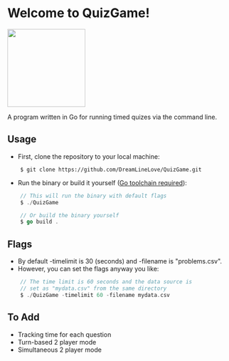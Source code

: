 # Welcome to QuizGame!

<img src="https://camo.githubusercontent.com/94761affed6454156a526a0fcab454ed4a432d9472087a9d330598a38ffe56cd/68747470733a2f2f7261772e6769746875622e636f6d2f676f6c616e672d73616d706c65732f676f706865722d766563746f722f6d61737465722f676f706865722e706e67" width="175px" />

A program written in Go for running timed quizes via the command line.

## Usage

- First, clone the repository to your local machine:

```
    $ git clone https://github.com/DreamLineLove/QuizGame.git
```

- Run the binary or build it yourself (<a href="https://go.dev/learn/" target="_blank">Go toolchain required</a>):

```go
    // This will run the binary with default flags
    $ ./QuizGame

    // Or build the binary yourself
    $ go build .
```

## Flags
- By default -timelimit is 30 (seconds) and -filename is "problems.csv".
- However, you can set the flags anyway you like:
```go
    // The time limit is 60 seconds and the data source is
    // set as "mydata.csv" from the same directory
    $ ./QuizGame -timelimit 60 -filename mydata.csv
```

## To Add
- Tracking time for each question
- Turn-based 2 player mode
- Simultaneous 2 player mode
